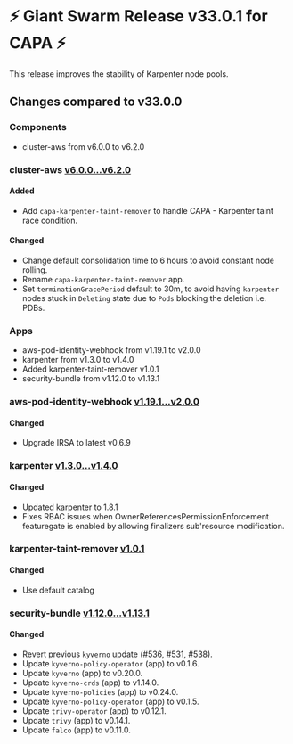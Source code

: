 # :zap: Giant Swarm Release v33.0.1 for CAPA :zap:

This release improves the stability of Karpenter node pools.

## Changes compared to v33.0.0

### Components

- cluster-aws from v6.0.0 to v6.2.0

### cluster-aws [v6.0.0...v6.2.0](https://github.com/giantswarm/cluster-aws/compare/v6.0.0...v6.2.0)

#### Added

- Add `capa-karpenter-taint-remover` to handle CAPA - Karpenter taint race condition.

#### Changed

- Change default consolidation time to 6 hours to avoid constant node rolling.
- Rename `capa-karpenter-taint-remover` app.
- Set `terminationGracePeriod` default to 30m, to avoid having `karpenter` nodes stuck in `Deleting` state due to `Pods` blocking the deletion i.e. PDBs.

### Apps

- aws-pod-identity-webhook from v1.19.1 to v2.0.0
- karpenter from v1.3.0 to v1.4.0
- Added karpenter-taint-remover v1.0.1
- security-bundle from v1.12.0 to v1.13.1

### aws-pod-identity-webhook [v1.19.1...v2.0.0](https://github.com/giantswarm/aws-pod-identity-webhook/compare/v1.19.1...v2.0.0)

#### Changed

- Upgrade IRSA to latest v0.6.9

### karpenter [v1.3.0...v1.4.0](https://github.com/giantswarm/karpenter-app/compare/v1.3.0...v1.4.0)

#### Changed

- Updated karpenter to 1.8.1
- Fixes RBAC issues when OwnerReferencesPermissionEnforcement featuregate is enabled by allowing finalizers sub'resource modification.

### karpenter-taint-remover [v1.0.1](https://github.com/giantswarm/capa-karpenter-taint-remover/releases/tag/v1.0.1)

#### Changed

- Use default catalog

### security-bundle [v1.12.0...v1.13.1](https://github.com/giantswarm/security-bundle/compare/v1.12.0...v1.13.1)

#### Changed

- Revert previous `kyverno` update ([#536](https://github.com/giantswarm/security-bundle/pull/536), [#531](https://github.com/giantswarm/security-bundle/pull/531), [#538](https://github.com/giantswarm/security-bundle/pull/538)).
- Update `kyverno-policy-operator` (app) to v0.1.6.
- Update `kyverno` (app) to v0.20.0.
- Update `kyverno-crds` (app) to v1.14.0.
- Update `kyverno-policies` (app) to v0.24.0.
- Update `kyverno-policy-operator` (app) to v0.1.5.
- Update `trivy-operator` (app) to v0.12.1.
- Update `trivy` (app) to v0.14.1.
- Update `falco` (app) to v0.11.0.
